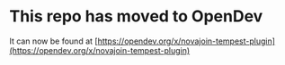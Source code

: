 # This repo has moved to OpenDev

It can now be found at [https://opendev.org/x/novajoin-tempest-plugin](https://opendev.org/x/novajoin-tempest-plugin)
